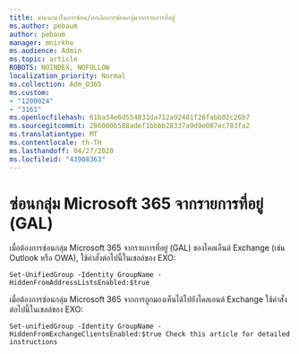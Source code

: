 ```yaml
---
title: คําแนะนําในการซ่อน/ยกเลิกการซ่อนกลุ่มจากรายการที่อยู่
ms.author: pebaum
author: pebaum
manager: mnirkhe
ms.audience: Admin
ms.topic: article
ROBOTS: NOINDEX, NOFOLLOW
localization_priority: Normal
ms.collection: Adm_O365
ms.custom:
- "1200024"
- "3161"
ms.openlocfilehash: 61ba34e6d554831da712a92401f26fabb02c26b7
ms.sourcegitcommit: 286000b588adef1bbbb28337a9d9e087ec783fa2
ms.translationtype: MT
ms.contentlocale: th-TH
ms.lasthandoff: 04/27/2020
ms.locfileid: "43908363"
---
```

# <a name="hide-microsoft-365-group-from-address-list-gal"></a>ซ่อนกลุ่ม Microsoft 365 จากรายการที่อยู่ (GAL)

เมื่อต้องการซ่อนกลุ่ม Microsoft 365 จากรายการที่อยู่ (GAL) ของไคลเอ็นต์ Exchange (เช่น Outlook หรือ OWA), ใช้คําสั่งต่อไปนี้ในเชลล์ของ EXO:

`Set-UnifiedGroup -Identity GroupName -HiddenFromAddressListsEnabled:$true`

เมื่อต้องการซ่อนกลุ่ม Microsoft 365 จากการถูกมองเห็นได้ไปยังไคลเอนต์ Exchange ใช้คําสั่งต่อไปนี้ในเชลล์ของ EXO:

`Set-unifiedGroup -Identity GroupName -HiddenFromExchangeClientsEnabled:$true
Check this article for detailed instructions`

